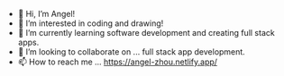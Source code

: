 - 👋 Hi, I’m Angel!
- 👀 I’m interested in coding and drawing!
- 🌱 I’m currently learning software development and creating full stack apps.
- 💞️ I’m looking to collaborate on ... full stack app development.
- 📫 How to reach me ... https://angel-zhou.netlify.app/

<!---
angel-zh/angel-zh is a ✨ special ✨ repository because its `README.md` (this file) appears on your GitHub profile.
You can click the Preview link to take a look at your changes.
--->
